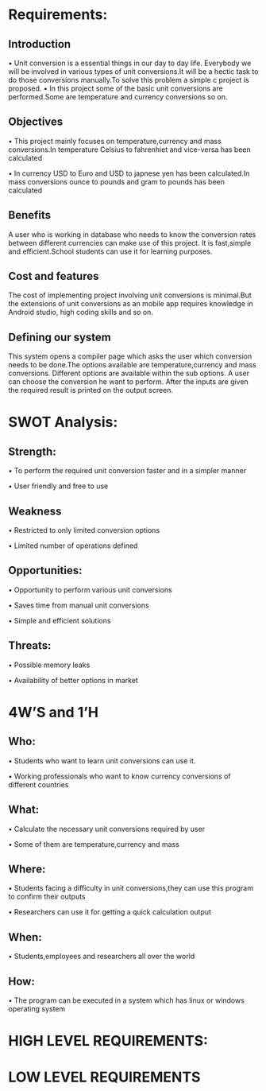 # Requirements:
## Introduction
•	Unit conversion is a essential things in our day to day life. Everybody we will be involved in various types of unit conversions.It will be a hectic task to do those conversions manually.To solve this problem a simple c project is proposed.
•	In this project some of the basic unit conversions are performed.Some are temperature and currency conversions so on.

## Objectives
•	This project mainly focuses on temperature,currency and mass conversions.In temperature Celsius to fahrenhiet and vice-versa has been calculated

•	In currency USD to Euro and USD to japnese yen has been calculated.In mass conversions ounce to pounds and gram to pounds has been calculated

## Benefits
A user who is working in database who needs to know the conversion rates between different currencies can make use of this project. It is fast,simple and efficient.School students can use it for learning purposes.
## Cost and features
The cost of implementing project involving unit conversions is minimal.But the extensions of unit conversions as an mobile app requires knowledge in Android studio, high coding skills and so on.
## Defining our system
This system opens a compiler  page which asks the user which conversion needs to be done.The options available are temperature,currency and mass conversions. Different options are available within the sub options. A user can choose the conversion he want to perform. After the inputs are given the required result is printed on the output screen.
# SWOT Analysis:
## Strength:
•	To perform the required unit conversion faster and in a simpler manner

•	User friendly and free to use
## Weakness
•	Restricted to only limited conversion options

•	Limited number of operations defined
## Opportunities:
•	Opportunity to perform various unit conversions

•	Saves time from manual unit conversions

•	Simple and efficient solutions
## Threats:
•	Possible memory leaks

•	Availability of better options in market

# 4W’S and 1’H
## Who:
•	Students who want to learn unit conversions can use it.

•	Working professionals who want to know currency conversions of different countries

## What:
•	Calculate the necessary unit conversions required by user

•	Some of them are temperature,currency and mass

## Where:
•	Students facing a difficulty in unit conversions,they can use this program to confirm their outputs

•	Researchers can use it for getting a quick calculation output

## When:
•	Students,employees and researchers all over the world

## How:
•	The program can be executed in a system which has linux or windows operating system

# HIGH LEVEL REQUIREMENTS:



# LOW LEVEL REQUIREMENTS
